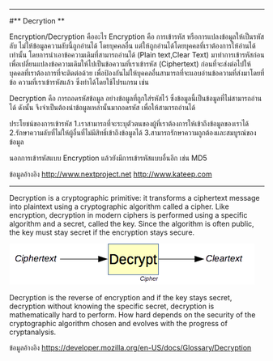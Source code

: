 
-------------------------

#** Decrytion **

Encryption/Decryption คืออะไร
Encryption คือ  การเข้ารหัส หรือการแปลงข้อมูลให้เป็นรหัสลับ ไม่ให้ข้อมูลความลับนี้ถูกอ่านได้ โดยบุคคลอื่น แต่ให้ถูกอ่านได้โดยบุคคลที่เราต้องการให้อ่านได้เท่านั้น โดยการนำเอาข้อความเดิมที่สามารถอ่านได้ (Plain text,Clear Text) มาทำการเข้ารหัสก่อน เพื่อเปลี่ยนแปลงข้อความเดิมให้ไปเป็นข้อความที่เราเข้ารหัส (Ciphertext) ก่อนที่จะส่งต่อไปให้บุคคลที่เราต้องการที่จะติดต่อด้วย เพื่อป้องกันไม่ให้บุคคลอื่นสามารถที่จะแอบอ่านข้อความที่ส่งมาโดยที่ข้อ ความที่เราเข้ารหัสแล้ว ซึ่งทำได้โดยใช้โปรแกรม เช่น 

Decryption คือ การถอดรหัสข้อมูล อย่างข้อมูลที่ถูกใส่รหัสไว้ ซึ่งข้อมูลนี้เป็นข้อมูลที่ไม่สามารถอ่านได้ ดังนั้น จึงจำเป็นต้องนำข้อมูลเหล่านั้นมาถอดรหัส เพื่อให้สามารถอ่านได้

ประโยชน์ของการเข้ารหัส
1.เราสามารถที่จะระบุตัวตนของผู้ที่เราต้องการให้เข้าถึงข้อมูลของเราได้
2.รักษาความลับที่ไม่ให้ผู้อื่นที่ไม่มีสิทธิ์เข้าถึงข้อมูลได้
3.สามารถรักษาความถูกต้องและสมบูรณ์ของข้อมูล

นอกการเข้ารหัสแบบ Encryption แล้วยังมีการเข้ารหัสแบบอื่นอีก เช่น MD5

ข้อมูลอ้างอิง
http://www.nextproject.net
http://www.kateep.com

--------------------------

Decryption is a cryptographic primitive: it transforms a ciphertext message into plaintext using a cryptographic algorithm called a cipher. Like encryption, decryption in modern ciphers is performed using a specific algorithm and a secret, called the key. Since the algorithm is often public, the key must stay secret if the encryption stays secure.


![](img/decryption.png)

Decryption is the reverse of encryption and if the key stays secret, decryption without knowing the specific secret, decryption is mathematically hard to perform. How hard depends on the security of the cryptographic algorithm chosen and evolves with the progress of cryptanalysis.



ข้อมูลอ้างอิง
https://developer.mozilla.org/en-US/docs/Glossary/Decryption